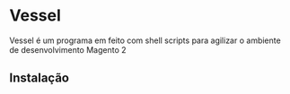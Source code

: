 # Vessel

Vessel é um programa em feito com shell scripts para agilizar o ambiente de desenvolvimento Magento 2

## Instalação
